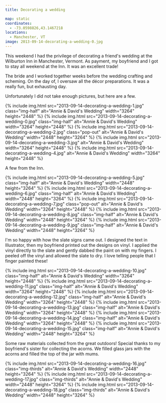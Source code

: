 ```yaml
---
title: Decorating a wedding

map: static
coordinates:
  - -73.0598826,43.1467218
locations:
  - Manchester, VT
image: 2013-09-14-decorating-a-wedding-0.jpg
---
```


This weekend I had the privilege of decorating a friend's wedding at the Wilburton Inn in Manchester, Vermont. As payment, my boyfriend and I got to stay all weekend at the Inn. It was an excellent trade!

The bride and I worked together weeks before the wedding crafting and scheming. On the day of, I oversaw all the décor preparations. It was a really fun, but exhausting day.

Unfortunately I did not take enough pictures, but here are a few.

<div class="photos">

{% include img.html src="2013-09-14-decorating-a-wedding-1.jpg"  class="img-half" alt="Annie &amp; David's Wedding" width="3264" height="2448" %}
{% include img.html src="2013-09-14-decorating-a-wedding-0.jpg" class="img-half" alt="Annie &amp; David's Wedding" width="3264" height="2448" %}
{% include img.html src="2013-09-14-decorating-a-wedding-2.jpg" class="pop-out" alt="Annie &amp; David's Wedding" width="2448" height="3264" %}
{% include img.html src="2013-09-14-decorating-a-wedding-3.jpg"  alt="Annie &amp; David's Wedding" width="3264" height="2448" %}
{% include img.html src="2013-09-14-decorating-a-wedding-4.jpg"  alt="Annie &amp; David's Wedding" width="3264" height="2448" %}

</div>

A few from the Inn.

<div class="photos">

{% include img.html src="2013-09-14-decorating-a-wedding-5.jpg" class="img-half" alt="Annie &amp; David's Wedding" width="2448" height="3264" %}
{% include img.html src="2013-09-14-decorating-a-wedding-6.jpg"  class="img-half" alt="Annie &amp; David's Wedding" width="2448" height="3264" %}
{% include img.html src="2013-09-14-decorating-a-wedding-7.jpg" class="pop-out" alt="Annie &amp; David's Wedding" width="3264" height="2448" %}
{% include img.html src="2013-09-14-decorating-a-wedding-8.jpg" class="img-half" alt="Annie &amp; David's Wedding" width="2448" height="3264" %}
{% include img.html src="2013-09-14-decorating-a-wedding-9.jpg"  class="img-half" alt="Annie &amp; David's Wedding" width="2448" height="3264" %}

</div>

I'm so happy with how the slate signs came out. I designed the text in Illustrator, then my boyfriend printed out the designs on vinyl. I applied the vinyl directly to the slate and gently dabbed the paint on with my fingers. I peeled off the vinyl and allowed the slate to dry. I love telling people that I finger painted these!

<div class="photos">

{% include img.html src="2013-09-14-decorating-a-wedding-10.jpg" class="img-half" alt="Annie &amp; David's Wedding" width="3264" height="2448" %}
{% include img.html src="2013-09-14-decorating-a-wedding-11.jpg" class="img-half" alt="Annie &amp; David's Wedding" width="3264" height="2448" %}
{% include img.html src="2013-09-14-decorating-a-wedding-12.jpg" class="img-half" alt="Annie &amp; David's Wedding" width="3264" height="2448" %}
{% include img.html src="2013-09-14-decorating-a-wedding-13.jpg" class="img-half" alt="Annie &amp; David's Wedding" width="3264" height="2448" %}
{% include img.html src="2013-09-14-decorating-a-wedding-14.jpg" class="img-half" alt="Annie &amp; David's Wedding" width="3264" height="2448" %}
{% include img.html src="2013-09-14-decorating-a-wedding-15.jpg" class="img-half" alt="Annie &amp; David's Wedding" width="2448" height="3264" %}

</div>

Some raw materials collected from the great outdoors! Special thanks to my boyfriend's sister for collecting the acorns. We filled glass jars with the acorns and filled the top of the jar with mums.

<div class="photos">

{% include img.html src="2013-09-14-decorating-a-wedding-16.jpg" class="img-thirds" alt="Annie &amp; David's Wedding" width="2448" height="3264" %}
{% include img.html src="2013-09-14-decorating-a-wedding-17.jpg" class="img-thirds" alt="Annie &amp; David's Wedding" width="2448" height="3264" %}
{% include img.html src="2013-09-14-decorating-a-wedding-18.jpg" class="img-thirds" alt="Annie &amp; David's Wedding" width="2448" height="3264" %}

</div>
